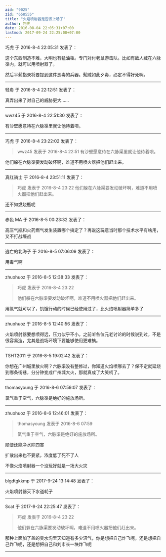 ```yaml
---
aid: "9025"
zid: "658555"
title: "火焰喷射器是否该上场了"
author: 巧虎
date: 2016-08-04 22:05:31+07:00
lastmod: 2017-09-24 22:25:00+07:00
---
```


巧虎 于 2016-8-4 22:05:31 发表了：

这个东西制造不难，大明也有猛油柜。专门对付老鼠游击队。比如有敌人藏在六脉渠内，就可以用喷射器了。

然后平髡指录将要提到这件恶毒的兵器。髡贼如此歹毒，必定不得好死啊。

---

轻舟 于 2016-8-4 22:12:51 发表了：

真弄出来了对自己的威胁更大……

---

wwz45 于 2016-8-4 22:51:30 发表了：

有沙壁愿意待在六脉渠里就让他待着呗。

---

巧虎 于 2016-8-4 23:22:02 发表了：

> wwz45 发表于 2016-8-4 22:51 有沙壁愿意待在六脉渠里就让他待着呗。

他们躲在六脉渠要发动破坏啊，难道不用喷火器把他们赶出来。

---

真红骑士 于 2016-8-4 23:51:11 发表了：

> 巧虎 发表于 2016-8-4 23:22 他们躲在六脉渠要发动破坏啊，难道不用喷火器把他们赶出来。

还不如燃烧瓶呢

---

赤色 MA 于 2016-8-5 00:23:32 发表了：

高压气瓶和火药燃气发生装置哪个搞定了？再说这玩意当时那个技术水平有啥用，又不打战壕战

---

逃亡的北海子 于 2016-8-5 07:06:09 发表了：

用毒气啊

---

zhuohuoz 于 2016-8-5 12:38:33 发表了：

> 巧虎 发表于 2016-8-4 23:22
>
> 他们躲在六脉渠要发动破坏啊，难道不用喷火器把他们赶出来。

用氯气就可以了，饥饿行动的时候已经使用过了，比火焰喷射器简单多了

---

zhuohuoz 于 2016-8-5 12:40:56 发表了：

火焰喷射器要想喷得远，压力似乎不小。之前听各位元老讨论的时候说到过，不是很容易造，尤其是战场环境下要能够使用更难搞。

---

TSHT2011 于 2016-8-5 19:02:42 发表了：

你想在广州城里放火啊？六脉渠没有整修过，你知道火焰喷哪去了？保不定就延烧到哪条街巷，分分钟变成广州城大火，那就真成了大笑柄了。

---

thomasyoung 于 2016-8-6 07:59:07 发表了：

氯气重于空气，六脉渠是绝好的施放场所。

---

zhuohuoz 于 2016-8-6 12:46:01 发表了：

> thomasyoung 发表于 2016-8-6 07:59
>
> 氯气重于空气，六脉渠是绝好的施放场所。

顺便还能净水除四害

扩散出来也不要紧，浓度低了死不了人

不像火焰喷射器一个没玩好就是一场大火灾

---

blgdtgkkmp 于 2017-9-24 13:14:48 发表了：

火焰喷射器灭下水道耗子

---

Scat 于 2017-9-24 22:25:47 发表了：

> 巧虎 发表于 2016-8-4 23:22
>
> 他们躲在六脉渠要发动破坏啊，难道不用喷火器把他们赶出来。

那种上面加了盖的臭水沟里天知道有多少沼气，你是想把自己炸飞呢，还是想把自己炸飞呢，还是想把自己和刘市长一块炸飞呢

---
